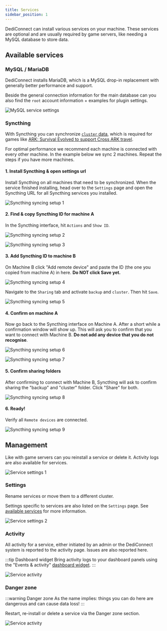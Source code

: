 ```yaml
---
title: Services
sidebar_position: 1
---
```


DediConnect can install various services on your machine. These services are optional and are usually required by game servers, like needing a MySQL database to store data.


## Available services

### MySQL / MariaDB
DediConnect installs MariaDB, which is a MySQL drop-in replacement with generally better performance and support.

Beside the general connection information for the main database can you also find the `root` account information + examples for plugin settings.

![MySQL service settings](/img/dashboard/machines/services/mysql_service_settings.jpg)

### Syncthing
With Syncthing you can synchronize [`cluster` data](/dashboard/machines/practical_info#directories--folders), which is required for games like [ARK: Survival Evolved to support Cross ARK travel](/dashboard/game_servers/game_specific/ark_survival_evolved).

For optimal performance we recommend each machine is connected with every other machine. In the example below we sync 2 machines. Repeat the steps if you have more machines.

#### 1. Install Syncthing & open settings url
Install Syncthing on all machines that need to be synchronized. When the service finished installing, head over to the `Settings` page and open the Syncthing URL for all Syncthing services you installed.

![Syncthing syncing setup 1](/img/dashboard/machines/services/syncthing_settings_1.jpg)

#### 2. Find & copy Syncthing ID for machine A
In the Syncthing interface, hit `Actions` and `Show ID`.

![Syncthing syncing setup 2](/img/dashboard/machines/services/syncthing_settings_2.jpg)

![Syncthing syncing setup 3](/img/dashboard/machines/services/syncthing_settings_3.jpg)

#### 3. Add Syncthing ID to machine B

On Machine B click "Add remote device" and paste the ID (the one you copied from machine A) in here. __Do NOT click Save yet.__

![Syncthing syncing setup 4](/img/dashboard/machines/services/syncthing_settings_4.jpg)

Navigate to the `Sharing` tab and activate `backup` and `cluster`. Then hit `Save`.

![Syncthing syncing setup 5](/img/dashboard/machines/services/syncthing_settings_5.jpg)

#### 4. Confirm on machine A
Now go back to the Syncthing interface on Machine A. After a short while a confirmation window will show up. This will ask you to confirm that you want to connect with Machine B.
__Do not add any device that you do not recognise__.

![Syncthing syncing setup 6](/img/dashboard/machines/services/syncthing_settings_6.jpg)

![Syncthing syncing setup 7](/img/dashboard/machines/services/syncthing_settings_7.jpg)

#### 5. Confirm sharing folders
After confirming to connect with Machine B, Syncthing will ask to confirm sharing the "backup" and "cluster" folder. Click "Share" for both.

![Syncthing syncing setup 8](/img/dashboard/machines/services/syncthing_settings_8.jpg)


#### 6. Ready!
Verify all `Remote devices` are connected.

![Syncthing syncing setup 9](/img/dashboard/machines/services/syncthing_settings_9.jpg)





## Management
Like with game servers can you reinstall a service or delete it. Activity logs are also available for services.

![Service settings 1](/img/dashboard/machines/services/service_settings_1.jpg)

### Settings
Rename services or move them to a different cluster.

Settings specific to services are also listed on the `Settings` page. See [available services](#available-services) for more information.

![Service settings 2](/img/dashboard/machines/services/service_settings_2.jpg)



### Activity
All activity for a service, either initiated by an admin or the DediConnect system is reported to the activity page. Issues are also reported here.

:::tip Dashboard widget
Bring activity logs to your dashboard panels using the "Events & activity" [dashboard widget](/dashboard/dashboard_panel_widgets).
:::

![Service activity](/img/dashboard/machines/services/service_activity.jpg)

### Danger zone

:::warning Danger zone
As the name implies: things you can do here are dangerous and can cause data loss!
:::

Restart, re-install or delete a service via the Danger zone section.

![Service activity](/img/dashboard/machines/services/service_danger_zone.jpg)
